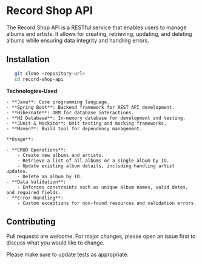 # Record Shop API

The Record Shop API is a RESTful service that enables users to manage albums and artists.
It allows for creating, retrieving, updating, and deleting albums while ensuring data integrity and handling errors.

## Installation

```bash
   git clone <repository-url>
   cd record-shop-api
```
**Technologies-Used**:

    - **Java**: Core programming language.
    - **Spring Boot**: Backend framework for REST API development.
    - **Hibernate**: ORM for database interactions.
    - **H2 Database**: In-memory database for development and testing.
    - **JUnit & Mockito**: Unit testing and mocking frameworks.
    - **Maven**: Build tool for dependency management.
```
**Usage**:

- **CRUD Operations**:
    - Create new albums and artists.
    - Retrieve a list of all albums or a single album by ID.
    - Update existing album details, including handling artist updates.
    - Delete an album by ID.
- **Data Validation**:
    - Enforces constraints such as unique album names, valid dates, and required fields.
- **Error Handling**:
    - Custom exceptions for non-found resources and validation errors.
```

## Contributing

Pull requests are welcome. For major changes, please open an issue first
to discuss what you would like to change.

Please make sure to update tests as appropriate.
